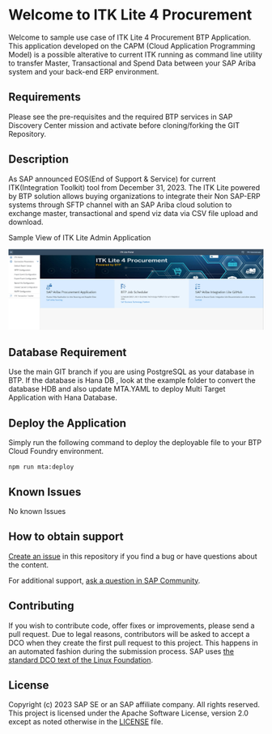 # Welcome to ITK Lite 4 Procurement
Welcome to sample use case of ITK Lite 4 Procurement BTP Application. This application developed on the CAPM (Cloud Application Programming Model) is a possible alterative to current ITK running as command line utility to transfer Master, Transactional and Spend Data between your SAP Ariba system and your back-end ERP environment.   

## Requirements
Please see the pre-requisites and the required BTP services in SAP Discovery Center mission and activate before cloning/forking the GIT Repository.

## Description
As SAP announced EOS(End of Support & Service) for current ITK(Integration Toolkit) tool from December 31, 2023. The ITK Lite powered by BTP solution allows buying organizations to integrate their Non SAP-ERP systems through SFTP channel with an SAP Ariba cloud solution to exchange master, transactional and spend viz data via CSV file upload and download. 

Sample View of ITK Lite Admin Application

![Reference Image](/ITKLite.jpg)

## Database Requirement
Use the main GIT branch if you are using PostgreSQL as your database in BTP. If the database is Hana DB , look at the example folder to convert the database HDB and also update MTA.YAML to deploy Multi Target Application with Hana Database.

## Deploy the Application
Simply run the following command to deploy the deployable file to your BTP Cloud Foundry environment.

```
npm run mta:deploy
```

## Known Issues
No known Issues

## How to obtain support
[Create an issue](https://github.com/SAP-samples/btp-integration-toolkit-lite/issues) in this repository if you find a bug or have questions about the content.
 
For additional support, [ask a question in SAP Community](https://answers.sap.com/questions/ask.html).

## Contributing
If you wish to contribute code, offer fixes or improvements, please send a pull request. Due to legal reasons, contributors will be asked to accept a DCO when they create the first pull request to this project. This happens in an automated fashion during the submission process. SAP uses [the standard DCO text of the Linux Foundation](https://developercertificate.org/).

## License
Copyright (c) 2023 SAP SE or an SAP affiliate company. All rights reserved. This project is licensed under the Apache Software License, version 2.0 except as noted otherwise in the [LICENSE](LICENSE) file.
